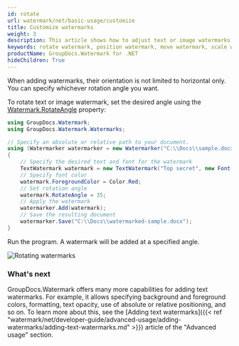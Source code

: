 ```yaml
---
id: rotate
url: watermark/net/basic-usage/customize
title: Customize watermarks
weight: 3
description: This article shows how to adjust text or image watermarks to your needs.
keywords: rotate watermark, position watermark, move watermark, scale watermark
productName: GroupDocs.Watermark for .NET
hideChildren: True
---
```

When adding watermarks, their orientation is not limited to horizontal only. You can specify whichever rotation angle you want. 

To rotate text or image watermark, set the desired angle using the [Watermark.RotateAngle](https://reference.groupdocs.com/watermark/net/groupdocs.watermark/watermark/rotateangle/) property:

```csharp
using GroupDocs.Watermark;
using GroupDocs.Watermark.Watermarks;

// Specify an absolute or relative path to your document.
using (Watermarker watermarker = new Watermarker("C:\\Docs\\sample.docx"))
{
    // Specify the desired text and font for the watermark
    TextWatermark watermark = new TextWatermark("Top secret", new Font("Courier New", 14));
    // Specify font color
    watermark.ForegroundColor = Color.Red;    
    // Set rotation angle
    watermark.RotateAngle = 35;
    // Apply the watermark
    watermarker.Add(watermark);
    // Save the resulting document
    watermarker.Save("C:\\Docs\\watermarked-sample.docx");
}
```
Run the program. A watermark will be added at a specified angle.

![Rotating watermarks](/watermark/net/images/watermarking/angled-watermark.png)

### What's next

GroupDocs.Watermark offers many more capabilities for adding text watermarks. For example, it allows specifying background and foreground colors, formatting, text opacity, use of absolute or relative positioning, and so on. To learn more about this, see the [Adding text watermarks]({{< ref "watermark/net/developer-guide/advanced-usage/adding-watermarks/adding-text-watermarks.md" >}}) article of the "Advanced usage" section.